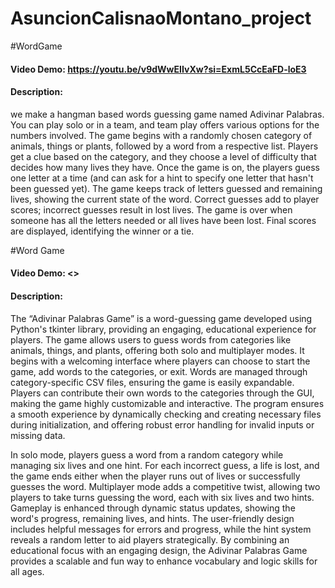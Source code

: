 
# AsuncionCalisnaoMontano_project

#WordGame
#### Video Demo:  <https://youtu.be/v9dWwEIIvXw?si=ExmL5CcEaFD-loE3>
#### Description:
we make a hangman based words guessing game named Adivinar Palabras. 
You can play solo or in a team, and team play offers various options 
for the numbers involved. The game begins with a randomly chosen category 
of animals, things or plants, followed by a word from a respective list.
Players get a clue based on the category, and they choose a level of 
difficulty that decides how many lives they have. Once the game is on,
the players guess one letter at a time (and can ask for a hint to specify 
one letter that hasn't been guessed yet). The game keeps track of letters 
guessed and remaining lives, showing the current state of the word. Correct 
guesses add to player scores; incorrect guesses result in lost lives. The game 
is over when someone has all the letters needed or all lives have been lost. 
Final scores are displayed, identifying the winner or a tie.

#Word Game
#### Video Demo: <>
#### Description:
The “Adivinar Palabras Game” is a word-guessing game developed using Python's tkinter library, providing an engaging, educational experience for players. The game allows users to guess words from categories like animals, things, and plants, offering both solo and multiplayer modes. It begins with a welcoming interface where players can choose to start the game, add words to the categories, or exit. Words are managed through category-specific CSV files, ensuring the game is easily expandable. Players can contribute their own words to the categories through the GUI, making the game highly customizable and interactive. The program ensures a smooth experience by dynamically checking and creating necessary files during initialization, and offering robust error handling for invalid inputs or missing data.

In solo mode, players guess a word from a random category while managing six lives and one hint. For each incorrect guess, a life is lost, and the game ends either when the player runs out of lives or successfully guesses the word. Multiplayer mode adds a competitive twist, allowing two players to take turns guessing the word, each with six lives and two hints. Gameplay is enhanced through dynamic status updates, showing the word's progress, remaining lives, and hints. The user-friendly design includes helpful messages for errors and progress, while the hint system reveals a random letter to aid players strategically. By combining an educational focus with an engaging design, the Adivinar Palabras Game provides a scalable and fun way to enhance vocabulary and logic skills for all ages.
